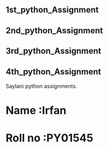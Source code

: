 ## 1st_python_Assignment
## 2nd_python_Assignment
## 3rd_python_Assignment
## 4th_python_Assignment


Saylani python assignments.

# Name :Irfan
# Roll no :PY01545



